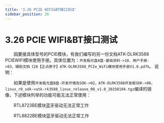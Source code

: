 ```yaml
---
title: '3.26 PCIE WIFI&BT接口测试'
sidebar_position: 26
---
```


# 3.26 PCIE WIFI&BT接口测试

&emsp;&emsp;因要接具体型号的PCIE模块，有我们编写的另一份文档ATK-DLRK3588 PCIEWIFI模块使用手册。具体位置为：`开发板光盘A盘-基础资料->10、用户手册->03、辅助文档《28【正点原子】ATK-DLRK3588_PCIe_WiFi模块使用手册V1.0.pdf》`。
说明：

&emsp;&emsp;如果是使用`开发板光盘B盘-开发环境及SDK->02、ATK-DLRK3588开发板SDK->06、linux_r8_sdk->atk-rk3588_linux_release_R8_v1.0_20250104.tgz`编译的镜像，下述模块列举的功能可能无法正常使用：

&emsp;&emsp;RTL8723BE模块蓝牙驱动无法正常工作

&emsp;&emsp;RTL8822BE模块蓝牙驱动无法正常工作




